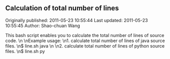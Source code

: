 ## Calculation of total number of lines

Originally published: 2011-05-23 10:55:44
Last updated: 2011-05-23 10:55:45
Author: Shao-chuan Wang

This bash script enables you to calculate the total number of lines of source code.\n\nExample usage:\n1. calculate total number of lines of java source files.\n$ line.sh java\n\n2. calculate total number of lines of python source files.\n$ line.sh py